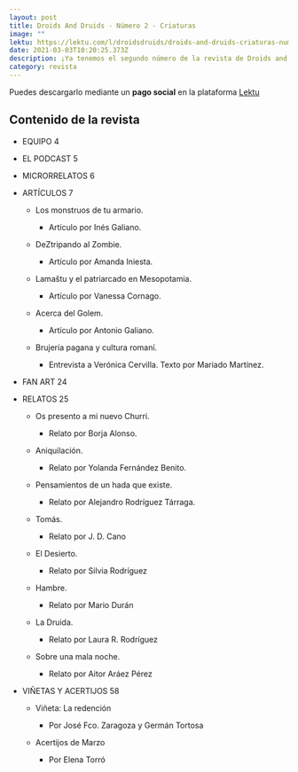 ```yaml
---
layout: post
title: Droids And Druids - Número 2 - Criaturas
image: ""
lektu: https://lektu.com/l/droidsdruids/droids-and-druids-criaturas-num-2-marzo-2021/16935
date: 2021-03-03T10:20:25.373Z
description: ¡Ya tenemos el segundo número de la revista de Droids and Druids!
category: revista
---
```

Puedes descargarlo mediante un **pago social** en la plataforma [Lektu](https://lektu.com/l/droidsdruids/droids-and-druids-criaturas-num-2-marzo-2021/16935)



## Contenido de la revista

* EQUIPO 4
* EL PODCAST 5
* MICRORRELATOS 6
* ARTÍCULOS 7

  * Los monstruos de tu armario. 

    * Artículo por Inés Galiano. 
  * DeZtripando al Zombie. 

    * Artículo por Amanda Iniesta. 
  * Lamaštu y el patriarcado en Mesopotamia. 

    * Artículo por Vanessa Cornago. 
  * Acerca del Golem. 

    * Artículo por Antonio Galiano. 
  * Brujería pagana y cultura romaní. 

    * Entrevista a Verónica Cervilla. Texto por Mariado Martínez. 
* FAN ART 24
* RELATOS 25

  * Os presento a mi nuevo Churri. 

    * Relato por Borja Alonso. 
  * Aniquilación. 

    * Relato por Yolanda Fernández Benito. 
  * Pensamientos de un hada que existe. 

    * Relato por Alejandro Rodríguez Tárraga. 
  * Tomás. 

    * Relato por J. D. Cano 
  * El Desierto. 

    * Relato por Silvia Rodríguez 
  * Hambre. 

    * Relato por Mario Durán 
  * La Druida. 

    * Relato por Laura R. Rodríguez 
  * Sobre una mala noche. 

    * Relato por Aitor Aráez Pérez 
* VIÑETAS Y ACERTIJOS 58

  * Viñeta: La redención 

    * Por José Fco. Zaragoza y Germán Tortosa 
  * Acertijos de Marzo 

    * Por Elena Torró